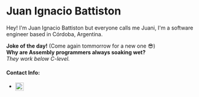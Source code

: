 # Juan Ignacio Battiston

Hey! I'm Juan Ignacio Battiston but everyone calls me Juani, I'm a software engineer based in Córdoba, Argentina.

<b>Joke of the day!</b> (Come again tommorrow for a new one 😎)<br><b>Why are Assembly programmers always soaking wet?</b><br><i>They work below C-level.</i>

#### Contact Info:

- [<img align="center" width="22px" src="https://upload.wikimedia.org/wikipedia/commons/thumb/7/7e/Gmail_icon_%282020%29.svg/1280px-Gmail_icon_%282020%29.svg.png" style="max-width: 100%;">](mailto:juan.i.b02@hotmail.com)
